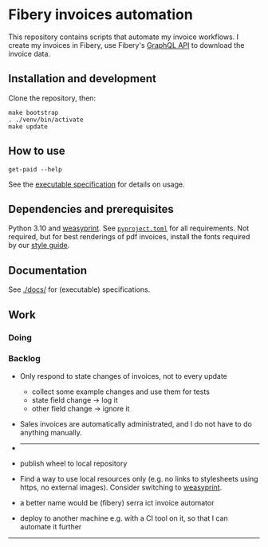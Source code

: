 # Fibery invoices automation

This repository contains scripts that automate my invoice workflows.
I create my invoices in Fibery, use Fibery's [GraphQL API] to download the invoice data.

## Installation and development

Clone the repository, then:

```shell
make bootstrap
. ./venv/bin/activate
make update
```

## How to use

```shell
get-paid --help
```

See the [executable specification](./docs/functionality.rst) for details on usage.

## Dependencies and prerequisites

Python 3.10 and [weasyprint].
See [`pyproject.toml`](pyproject.toml) for all requirements.
Not required, but for best renderings of pdf invoices, install the fonts required by our [style guide].

## Documentation

See [./docs/](./docs) for (executable) specifications.

## Work

### Doing

### Backlog

* Only respond to state changes of invoices, not to every update
  * collect some example changes and use them for tests
  * state field change -> log it
  * other field change -> ignore it
* Sales invoices are automatically administrated, and I do not have to do anything manually.
* ---
* publish wheel to local repository

* Find a way to use local resources only (e.g. no links to stylesheets using https, no external images).
  Consider switching to [weasyprint].
* a better name would be (fibery) serra ict invoice automator
* deploy to another machine e.g. with a CI tool on it, so that I can automate it further

---

[GraphQL API]: https://api.fibery.io/graphql.html#graphql-api-overview
[weasyprint]: https://doc.courtbouillon.org/weasyprint/stable/api_reference.html#python-api
[style guide]: https://www.serraict.com/learn/2015/10/19/style-guide